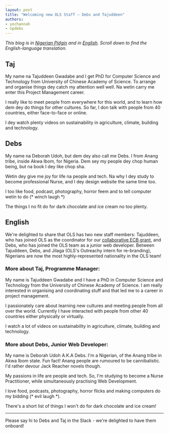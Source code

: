```yaml
---
layout: post
title: "Welcoming new OLS Staff — Debs and Tajuddeen"
authors:
- yochannah
- npdebs
---
```


_This blog is in [Nigerian Pidgin](https://en.wikipedia.org/wiki/Nigerian_Pidgin) and in [English](https://en.wikipedia.org/wiki/English_language). Scroll down to find the English-language translation._

## Taj
My name na Tajuddeen Gwadabe and I get PhD for Computer Science and Technology from University of Chinese Academy of Science. To arrange and organise things dey catch my attention well well. Na wetin carry me enter this Project Management career.

I really like to meet people from everywhere for this world, and to learn how dem dey do things for other cultures. So far, I don talk with people from 40 countries, either face-to-face or online.

I dey watch plenty videos on sustainability in agriculture, climate, building and technology.

## Debs
My name na Deborah Udoh, but dem dey also call me Debs. I from Anang tribe, inside Akwa Ibom, for Nigeria. Dem sey my people dey chop human being, but na book I dey like chop sha.

Wetin dey give me joy for life na people and tech. Na why I dey study to become professional Nurse, and I dey design website the same time too.

I too like food, podcast, photography, horror feem and to tell computer wetin to do (* winch laugh *)

The things I no fit do for dark chocolate and ice cream no too plenty.

## English

We're delighted to share that OLS has two new staff members: Tajuddeen, who has joined OLS as the coordinator for our [collaborative ECB grant](https://openlifesci.org/posts/2022/12/20/ECB-grant-announcement/), and Debs, who has joined the OLS team as a junior web developer. Between Tajuddeen, Debs, and Jilaga (OLS's Outreachy intern for re-branding), Nigerians are now the most highly-represented nationality in the OLS team! 


### More about Taj, Programme Manager: 

My name is Tajuddeen Gwadabe and I have a PhD in Computer Science and Technology from the University of Chinese Academy of Science. I am really interested in organising and coordinating stuff and that led me to a career in project management. 

I passionately care about learning new cultures and meeting people from all over the world. Currently I have interacted with people from other 40 countries either physically or virtually. 

I watch a lot of videos on sustainability in agriculture, climate, building and technology.


### More about Debs, Junior Web Developer:

My name is Deborah Udoh A.K.A Debs. I'm a Nigerian, of the Anang tribe in Akwa Ibom state. Fun fact! Anang people are rumoured to be cannibalistic. I'd rather devour Jack Reacher novels though.

My passions in life are people and tech. So, I'm studying to become a Nurse Practitioner, while simultaneously practising Web Development.

I love food, podcasts, photography, horror flicks and making computers do my bidding (* evil laugh *).

There's a short list of things I won't do for dark chocolate and ice cream!

---

Please say hi to Debs and Taj in the Slack - we're delighted to have them onboard! 
